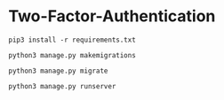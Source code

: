 # Two-Factor-Authentication

```
pip3 install -r requirements.txt
```
```
python3 manage.py makemigrations
```
```
python3 manage.py migrate
```
```
python3 manage.py runserver
```

